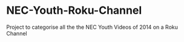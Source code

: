 NEC-Youth-Roku-Channel
======================

Project to categorise all the the NEC Youth Videos of 2014 on a Roku Channel
